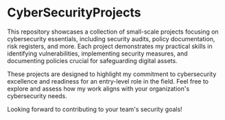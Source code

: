 # CyberSecurityProjects

This repository showcases a collection of small-scale projects focusing on cybersecurity essentials, including security audits, policy documentation, risk registers, and more. Each project demonstrates my practical skills in identifying vulnerabilities, implementing security measures, and documenting policies crucial for safeguarding digital assets.

These projects are designed to highlight my commitment to cybersecurity excellence and readiness for an entry-level role in the field. Feel free to explore and assess how my work aligns with your organization's cybersecurity needs.

Looking forward to contributing to your team's security goals!
